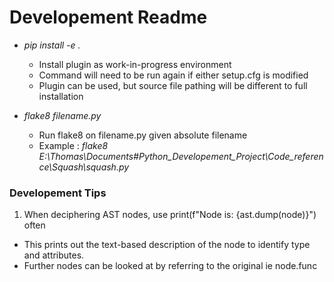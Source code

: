 # Developement Readme

* *pip install -e .*
  * Install plugin as work-in-progress environment
  * Command will need to be run again if either setup.cfg is modified
  * Plugin can be used, but source file pathing will be different to full installation

* *flake8 filename.py*
  * Run flake8 on filename.py given absolute filename
  * Example : *flake8 E:\Thomas\Documents\#Python_Developement_Project\Code_reference\Squash\squash.py*

### Developement Tips

1. When deciphering AST nodes, use print(f"Node is: {ast.dump(node)}") often
  * This prints out the text-based description of the node to identify type and attributes.
  * Further nodes can be looked at by referring to the original ie node.func
